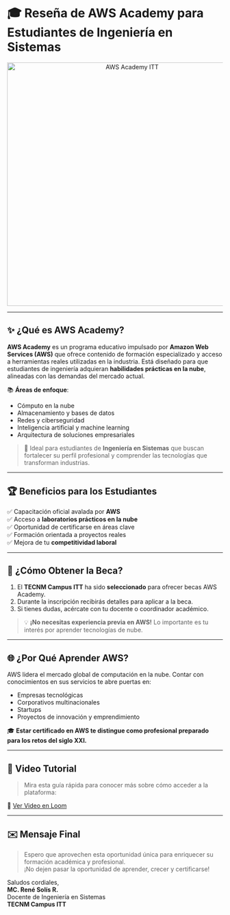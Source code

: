 
# 🎓 Reseña de AWS Academy para Estudiantes de Ingeniería en Sistemas

<p align="center">
  <img width="568" alt="AWS Academy ITT" src="https://github.com/user-attachments/assets/1c8e39c5-61cd-4c98-8b2c-36c94cbedd64" />
</p>

---

## ✨ ¿Qué es AWS Academy?

**AWS Academy** es un programa educativo impulsado por **Amazon Web Services (AWS)** que ofrece contenido de formación especializado y acceso a herramientas reales utilizadas en la industria. Está diseñado para que estudiantes de ingeniería adquieran **habilidades prácticas en la nube**, alineadas con las demandas del mercado actual.

📚 **Áreas de enfoque**:
- Cómputo en la nube  
- Almacenamiento y bases de datos  
- Redes y ciberseguridad  
- Inteligencia artificial y machine learning  
- Arquitectura de soluciones empresariales  

> 🎯 Ideal para estudiantes de **Ingeniería en Sistemas** que buscan fortalecer su perfil profesional y comprender las tecnologías que transforman industrias.

---

## 🏆 Beneficios para los Estudiantes

✅ Capacitación oficial avalada por **AWS**  
✅ Acceso a **laboratorios prácticos en la nube**  
✅ Oportunidad de certificarse en áreas clave  
✅ Formación orientada a proyectos reales  
✅ Mejora de tu **competitividad laboral**

---

## 🧾 ¿Cómo Obtener la Beca?

1. El **TECNM Campus ITT** ha sido **seleccionado** para ofrecer becas AWS Academy.  
2. Durante la inscripción recibirás detalles para aplicar a la beca.  
3. Si tienes dudas, acércate con tu docente o coordinador académico.

> 💡 **¡No necesitas experiencia previa en AWS!** Lo importante es tu interés por aprender tecnologías de nube.

---

## 🌐 ¿Por Qué Aprender AWS?

AWS lidera el mercado global de computación en la nube. Contar con conocimientos en sus servicios te abre puertas en:

- Empresas tecnológicas
- Corporativos multinacionales
- Startups
- Proyectos de innovación y emprendimiento

🎓 **Estar certificado en AWS te distingue como profesional preparado para los retos del siglo XXI.**

---

## 🎥 Video Tutorial

> Mira esta guía rápida para conocer más sobre cómo acceder a la plataforma:

🔗 [Ver Video en Loom](https://www.loom.com/share/4e971d5e893e4d72aa2652f5076ec0c6?sid=ef56c1b4-b895-4454-853d-426fac978cca)

---

## ✉️ Mensaje Final

> Espero que aprovechen esta oportunidad única para enriquecer su formación académica y profesional.  
> ¡No dejen pasar la oportunidad de aprender, crecer y certificarse!

Saludos cordiales,  
**MC. René Solís R.**  
Docente de Ingeniería en Sistemas  
**TECNM Campus ITT**

